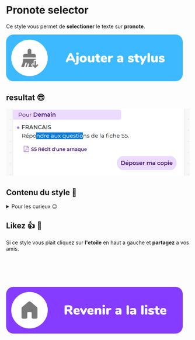 # Pronote selector

Ce style vous permet de **selectioner** le texte sur **pronote**.

[![ajouter a stylus](/images/add_fr.svg)](https://raw.githubusercontent.com/rafalou38/stylus-styles/master/styles/pronote/selector/style.user.css)

## resultat 😎

![image d'exemple](./exemples/example.png)

## Contenu du style 🧐

<details>
<summary>Pour les curieux 😉</summary>

```css
.as-content,
.BlocPastille,
.Fenetre_Scroll {
  user-select: text;
}
```

</details>

## Likez 👍 🌟

Si ce style vous plait cliquez sur **l'etoile** en haut a gauche et **partagez** a vos amis.

<br>
<br>
<br>
<br>

[![revenir a la liste](/images/revenir%20a%20la%20liste.svg)](https://github.com/rafalou38/stylus-styles/)
